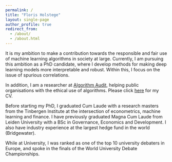 ```yaml
---
permalink: /
title: "Floris Holstege"
layout: single-page
author_profile: true
redirect_from: 
  - /about/
  - /about.html
---
```



It is my ambition to make a contribution towards the responsible and fair use of machine learning algorithms in society at large. Currently, I am pursuing this ambition as a PhD candidate, where I develop methods for making deep learning models more interpretable and robust. Within this, I focus on the issue of spurious correlations. 

In addition, I am a researcher at [Algorithm Audit](https://algorithmaudit.eu), helping public organisations with the ethical use of algorithms. Please click [here](https://fholstege.github.io/assets/docs/cv.pdf) for my CV.

Before starting my PhD, I graduated Cum Laude with a research masters from the Tinbergen Institute at the intersection of econometrics, machine learning and finance. I have previously graduated Magna Cum Laude from Leiden University with a BSc in Governance, Economics and Development. I also have industry experience at the largest hedge fund in the world (Bridgewater). 

While at University, I was ranked as one of the top 10 university debaters in Europe, and spoke in the finals of the World University Debate Championships.